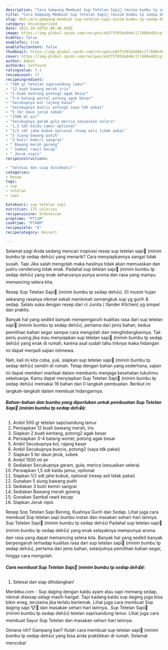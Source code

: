 ```yaml
---
description: "Cara Gampang Membuat Sup Tetelan Sapi🍲 (minim bumbu tp sedap deh👍) yang Enak Banget, Buat Buka Puasa Sempurna"
title: "Cara Gampang Membuat Sup Tetelan Sapi🍲 (minim bumbu tp sedap deh👍) yang Enak Banget, Buat Buka Puasa Sempurna"
slug: 843-cara-gampang-membuat-sup-tetelan-sapi-minim-bumbu-tp-sedap-deh-yang-enak-banget-buat-buka-puasa-sempurna
category: Uncategorized
date: 2022-10-28T01:06:48.430Z
image: https://img-global.cpcdn.com/recipes/e92f5f03da946c17/680x482cq70/sup-tetelan-sapi-minim-bumbu-tp-sedap-deh-foto-resep-utama.jpg
hideToc: false
enableToc: true
enableTocContent: false
thumbnail: https://img-global.cpcdn.com/recipes/e92f5f03da946c17/680x482cq70/sup-tetelan-sapi-minim-bumbu-tp-sedap-deh-foto-resep-utama.jpg
cover: https://img-global.cpcdn.com/recipes/e92f5f03da946c17/680x482cq70/sup-tetelan-sapi-minim-bumbu-tp-sedap-deh-foto-resep-utama.jpg
author: Admin
authorAv: notfound
ratingvalue: 3.1
reviewcount: 17
recipeingredient:
- "500 gr tetelan sapisandung lamur"
- "12 buah bawang merah iris"
- "2 buah kentang potong2 agak besar"
- "3-4 batang wortel potong agak besar"
- "Secukupnya kol rajang kasar"
- "Secukupnya buncis potong2 saya tdk pakai"
- "5 lbr daun jeruk sobek"
- "1500 ml air"
- "Secukupnya garam gula merica sesuaikan selera"
- "1,5 sdt kaldu jamur optional"
- "1/2 sdt jahe bubuk optional resep asli tidak pakai"
- "5 siung bawang putih"
- "3 butir kemiri sangrai"
- " Bawang merah goreng"
- " Sambal rawit kecap"
- " Jeruk nipis"
recipeinstructions:

- "Selesai dan siap dinikmati!"
categories:
- Resep
tags:
- sup
- tetelan
- sapi

katakunci: sup tetelan sapi 
nutrition: 175 calories
recipecuisine: Indonesian
preptime: "PT11M"
cooktime: "PT46M"
recipeyield: "4"
recipecategory: Dessert

---
```



Selamat pagi Anda sedang mencari inspirasi resep sup tetelan sapi🍲 (minim bumbu tp sedap deh👍) yang menarik? Cara menyiapkannya sangat tidak susah. Tapi Jika salah mengolah maka hasilnya tidak akan memuaskan dan justru cenderung tidak enak. Padahal sup tetelan sapi🍲 (minim bumbu tp sedap deh👍) yang enak seharusnya punya aroma dan rasa yang mampu memancing selera kita.


Resep Sup Tetelan Sapi🍲 (minim bumbu tp sedap deh👍). Di musim hujan sekarang rasanya nikmat sekali menikmati semangkuk sup yg gurih &amp; sedap. Selalu suka dengan resep dari ci Junita ( Xander Kitchen) yg simpel dan praktis.

Banyak hal yang sedikit banyak mempengaruhi kualitas rasa dari sup tetelan sapi🍲 (minim bumbu tp sedap deh👍), pertama dari jenis bahan, kedua pemilihan bahan segar sampai cara mengolah dan menghidangkannya. Tak perlu pusing jika mau menyiapkan sup tetelan sapi🍲 (minim bumbu tp sedap deh👍) yang enak di rumah, karena asal sudah tahu triknya maka hidangan ini dapat menjadi sajian istimewa.


Nah, kali ini kita coba, yuk, siapkan sup tetelan sapi🍲 (minim bumbu tp sedap deh👍) sendiri di rumah. Tetap dengan bahan yang sederhana, sajian ini dapat memberi manfaat dalam membantu menjaga kesehatan tubuhmu sekeluarga. Kamu dapat menyiapkan Sup Tetelan Sapi🍲 (minim bumbu tp sedap deh👍) memakai 16 bahan dan 0 langkah pembuatan. Berikut ini langkah-langkah dalam membuat hidangannya.

<!--inarticleads1-->

##### Bahan-bahan dan bumbu yang diperlukan untuk pembuatan Sup Tetelan Sapi🍲 (minim bumbu tp sedap deh👍):

1. Ambil 500 gr tetelan sapi/sandung lamur
1. Persiapkan 12 buah bawang merah, iris
1. Siapkan 2 buah kentang, potong2 agak besar
1. Persiapkan 3-4 batang wortel, potong agak besar
1. Ambil Secukupnya kol, rajang kasar
1. Ambil Secukupnya buncis, potong2 (saya tdk pakai)
1. Siapkan 5 lbr daun jeruk, sobek
1. Ambil 1500 ml air
1. Sediakan Secukupnya garam, gula, merica (sesuaikan selera)
1. Persiapkan 1,5 sdt kaldu jamur, optional
1. Siapkan 1/2 sdt jahe bubuk, optional (resep asli tidak pakai)
1. Gunakan 5 siung bawang putih
1. Sediakan 3 butir kemiri sangrai
1. Sediakan  Bawang merah goreng
1. Gunakan  Sambal rawit kecap
1. Siapkan  Jeruk nipis


Resep Sop Tetelan Sapi Bening, Kuahnya Gurih dan Sedap. Lihat juga cara membuat Sop tetelan sapi bumbu instan dan masakan sehari-hari lainnya. Sup Tetelan Sapi🍲 (minim bumbu tp sedap deh👍) Padahal sup tetelan sapi🍲 (minim bumbu tp sedap deh👍) yang enak selayaknya mempunyai aroma dan rasa yang dapat memancing selera kita. Banyak hal yang sedikit banyak berpengaruh terhadap kualitas rasa dari sup tetelan sapi🍲 (minim bumbu tp sedap deh👍), pertama dari jenis bahan, selanjutnya pemilihan bahan segar, hingga cara mengolah. 

<!--inarticleads2-->

##### Cara membuat Sup Tetelan Sapi🍲 (minim bumbu tp sedap deh👍):


1. Selesai dan siap dihidangkan!

Merdeka.com - Sup daging dengan kaldu ayam atau sapi memang sedap, nikmat disesap selagi masih hangat. Tapi kadang kaldu sup daging juga bisa bikin eneg, terutama jika terlalu berlemak. Lihat juga cara membuat Sop daging sapi 🐮🐄 dan masakan sehari-hari lainnya.. Sup Tetelan Sapi🍲 (minim bumbu tp sedap deh👍) tetelan sapi/sandung lamur. Lihat juga cara membuat Sayur Sop Tetelan dan masakan sehari-hari lainnya. 

Gimana nih? Gampang kan? Itulah cara membuat sup tetelan sapi🍲 (minim bumbu tp sedap deh👍) yang bisa anda praktikkan di rumah. Selamat mencoba!
